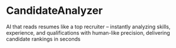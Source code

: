 # CandidateAnalyzer
AI that reads resumes like a top recruiter – instantly analyzing skills, experience, and qualifications with human-like precision, delivering candidate rankings in seconds
